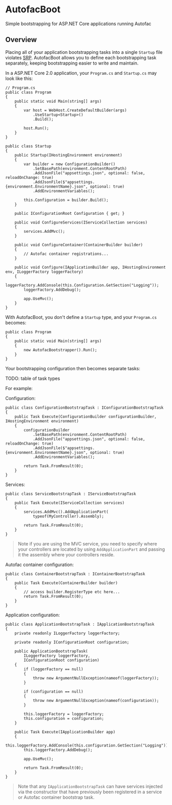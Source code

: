 # AutofacBoot
Simple bootstrapping for ASP.NET Core applications running Autofac

## Overview

Placing all of your application bootstrapping tasks into a single `Startup` file violates [SRP](https://en.wikipedia.org/wiki/Single_responsibility_principle). AutofacBoot allows you to define each bootstrapping task separately, keeping bootstrapping easier to write and maintain.

In a ASP.NET Core 2.0 application, your `Program.cs` and `Startup.cs` may look like this:

```
// Program.cs
public class Program
{   
    public static void Main(string[] args)
    {
        var host = WebHost.CreateDefaultBuilder(args)
            .UseStartup<Startup>()
            .Build();

        host.Run();
    }
}

public class Startup
{
    public Startup(IHostingEnvironment environment)
    {
        var builder = new ConfigurationBuilder()
            .SetBasePath(environment.ContentRootPath)
            .AddJsonFile("appsettings.json", optional: false, reloadOnChange: true)
            .AddJsonFile($"appsettings.{environment.EnvironmentName}.json", optional: true)
            .AddEnvironmentVariables();

        this.Configuration = builder.Build();
    }

    public IConfigurationRoot Configuration { get; }

    public void ConfigureServices(IServiceCollection services)
    {    
        services.AddMvc();
    }

    public void ConfigureContainer(ContainerBuilder builder)
    {
        // Autofac container registrations...
    }

    public void Configure(IApplicationBuilder app, IHostingEnvironment env, ILoggerFactory loggerFactory)
    {
        loggerFactory.AddConsole(this.Configuration.GetSection("Logging"));
        loggerFactory.AddDebug();

        app.UseMvc();
    }
}
```

With AutofacBoot, you don't define a `Startup` type, and your `Program.cs` becomes:

```
public class Program
{
    public static void Main(string[] args)
    {
        new AutofacBootstrapper().Run();
    }
}
```

Your bootstrapping configuration then becomes separate tasks:

TODO: table of task types

For example:

Configuration:

```
public class ConfigurationBootstrapTask : IConfigurationBootstrapTask
{
    public Task Execute(ConfigurationBuilder configurationBuilder, IHostingEnvironment environment)
    {
        configurationBuilder
            .SetBasePath(environment.ContentRootPath)
            .AddJsonFile("appsettings.json", optional: false, reloadOnChange: true)
            .AddJsonFile($"appsettings.{environment.EnvironmentName}.json", optional: true)
            .AddEnvironmentVariables();

        return Task.FromResult(0);
    }
}
```

Services:

```
public class ServiceBootstrapTask : IServiceBootstrapTask
{
    public Task Execute(IServiceCollection services)
    {
        services.AddMvc().AddApplicationPart(
            typeof(MyController).Assembly);

        return Task.FromResult(0);
    }
}
```

> Note if you are using the MVC service, you need to specify where your controllers are located by using `AddApplicationPart` and passing it the assembly where your controllers reside.

Autofac container configuration:

```
public class ContainerBootstrapTask : IContainerBootstrapTask
{
    public Task Execute(ContainerBuilder builder)
    {
        // access builder.RegisterType etc here...
        return Task.FromResult(0);
    }
}
```

Application configuration:

```
public class ApplicationBootstrapTask : IApplicationBootstrapTask
{
    private readonly ILoggerFactory loggerFactory;

    private readonly IConfigurationRoot configuration;

    public ApplicationBootstrapTask(
        ILoggerFactory loggerFactory,
        IConfigurationRoot configuration)
    {
        if (loggerFactory == null)
        {
            throw new ArgumentNullException(nameof(loggerFactory));
        }

        if (configuration == null)
        {
            throw new ArgumentNullException(nameof(configuration));
        }

        this.loggerFactory = loggerFactory;
        this.configuration = configuration;
    }

    public Task Execute(IApplicationBuilder app)
    {
        this.loggerFactory.AddConsole(this.configuration.GetSection("Logging"));
        this.loggerFactory.AddDebug();

        app.UseMvc();

        return Task.FromResult(0);
    }
}
```

> Note that any `IApplicationBootstrapTask` can have services injected via the constructor that have previously been registered in a service or Autofac container bootstrap task.
